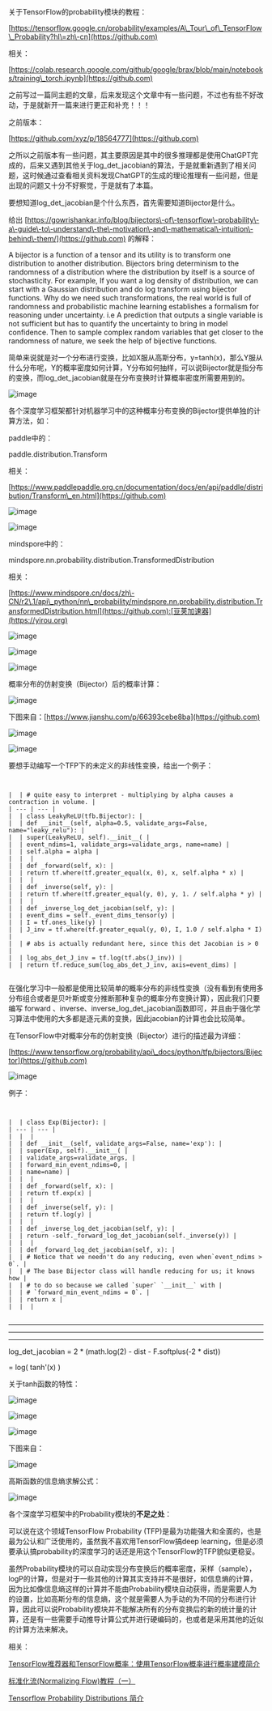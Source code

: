 
关于TensorFlow的probability模块的教程：


[https://tensorflow.google.cn/probability/examples/A\_Tour\_of\_TensorFlow\_Probability?hl\=zh\-cn](https://github.com)


相关：


[https://colab.research.google.com/github/google/brax/blob/main/notebooks/training\_torch.ipynb](https://github.com)


之前写过一篇同主题的文章，后来发现这个文章中有一些问题，不过也有些不好改动，于是就新开一篇来进行更正和补充！！！


之前版本：


[https://github.com/xyz/p/18564777](https://github.com)


之所以之前版本有一些问题，其主要原因是其中的很多推理都是使用ChatGPT完成的，后来又遇到其他关于log\_det\_jacobian的算法，于是就重新遇到了相关问题，这时候通过查看相关资料发现ChatGPT的生成的理论推理有一些问题，但是出现的问题又十分不好察觉，于是就有了本篇。


要想知道log\_det\_jacobian是个什么东西，首先需要知道Bijector是什么。


给出 [https://gowrishankar.info/blog/bijectors\-of\-tensorflow\-probability\-a\-guide\-to\-understand\-the\-motivation\-and\-mathematical\-intuition\-behind\-them/](https://github.com) 的解释：


A bijector is a function of a tensor and its utility is to transform one distribution to another distribution. Bijectors bring determinism to the randomness of a distribution where the distribution by itself is a source of stochasticity. For example, If you want a log density of distribution, we can start with a Gaussian distribution and do log transform using bijector functions. Why do we need such transformations, the real world is full of randomness and probabilistic machine learning establishes a formalism for reasoning under uncertainty. i.e A prediction that outputs a single variable is not sufficient but has to quantify the uncertainty to bring in model confidence. Then to sample complex random variables that get closer to the randomness of nature, we seek the help of bijective functions.


简单来说就是对一个分布进行变换，比如X服从高斯分布，y\=tanh(x)，那么Y服从什么分布呢，Y的概率密度如何计算，Y分布如何抽样，可以说Bijector就是指分布的变换，而log\_det\_jacobian就是在分布变换时计算概率密度所需要用到的。


![image](https://img2024.cnblogs.com/blog/1088037/202412/1088037-20241221144606204-824857091.png)


各个深度学习框架都针对机器学习中的这种概率分布变换的Bijector提供单独的计算方法，如：


paddle中的：


paddle.distribution.Transform


相关：


[https://www.paddlepaddle.org.cn/documentation/docs/en/api/paddle/distribution/Transform\_en.html](https://github.com)


![image](https://img2024.cnblogs.com/blog/1088037/202412/1088037-20241221150243153-2095576917.png)


![image](https://img2024.cnblogs.com/blog/1088037/202412/1088037-20241221150335518-933654695.png)


mindspore中的：


mindspore.nn.probability.distribution.TransformedDistribution


相关：


[https://www.mindspore.cn/docs/zh\-CN/r2\.1/api\_python/nn\_probability/mindspore.nn.probability.distribution.TransformedDistribution.html](https://github.com):[豆荚加速器](https://yirou.org)


![image](https://img2024.cnblogs.com/blog/1088037/202412/1088037-20241221150627140-1647826372.png)


![image](https://img2024.cnblogs.com/blog/1088037/202412/1088037-20241221150640796-2106041440.png)


![image](https://img2024.cnblogs.com/blog/1088037/202412/1088037-20241221150745743-676717761.png)


概率分布的仿射变换（Bijector）后的概率计算：


![image](https://img2024.cnblogs.com/blog/1088037/202412/1088037-20241221163223428-663557557.png)


下图来自：[https://www.jianshu.com/p/66393cebe8ba](https://github.com)


![image](https://img2024.cnblogs.com/blog/1088037/202412/1088037-20241221163613535-1958540153.png)


![image](https://img2024.cnblogs.com/blog/1088037/202412/1088037-20241221163858303-523094052.png)


要想手动编写一个TFP下的未定义的非线性变换，给出一个例子：



```


|  | # quite easy to interpret - multiplying by alpha causes a contraction in volume. |
| --- | --- |
|  | class LeakyReLU(tfb.Bijector): |
|  | def __init__(self, alpha=0.5, validate_args=False, name="leaky_relu"): |
|  | super(LeakyReLU, self).__init__( |
|  | event_ndims=1, validate_args=validate_args, name=name) |
|  | self.alpha = alpha |
|  |  |
|  | def _forward(self, x): |
|  | return tf.where(tf.greater_equal(x, 0), x, self.alpha * x) |
|  |  |
|  | def _inverse(self, y): |
|  | return tf.where(tf.greater_equal(y, 0), y, 1. / self.alpha * y) |
|  |  |
|  | def _inverse_log_det_jacobian(self, y): |
|  | event_dims = self._event_dims_tensor(y) |
|  | I = tf.ones_like(y) |
|  | J_inv = tf.where(tf.greater_equal(y, 0), I, 1.0 / self.alpha * I) |
|  | # abs is actually redundant here, since this det Jacobian is > 0 |
|  | log_abs_det_J_inv = tf.log(tf.abs(J_inv)) |
|  | return tf.reduce_sum(log_abs_det_J_inv, axis=event_dims) |


```

在强化学习中一般都是使用比较简单的概率分布的非线性变换（没有看到有使用多分布组合或者是贝叶斯或变分推断那种复杂的概率分布变换计算），因此我们只要编写 forward 、inverse、inverse\_log\_det\_jacobian函数即可，并且由于强化学习算法中使用的大多都是逐元素的变换，因此jacobian的计算也会比较简单。


在TensorFlow中对概率分布的仿射变换（Bijector）进行的描述最为详细：


[https://www.tensorflow.org/probability/api\_docs/python/tfp/bijectors/Bijector](https://github.com)


![image](https://img2024.cnblogs.com/blog/1088037/202412/1088037-20241221180656457-1467254746.png)


例子：



```


|  | class Exp(Bijector): |
| --- | --- |
|  |  |
|  | def __init__(self, validate_args=False, name='exp'): |
|  | super(Exp, self).__init__( |
|  | validate_args=validate_args, |
|  | forward_min_event_ndims=0, |
|  | name=name) |
|  |  |
|  | def _forward(self, x): |
|  | return tf.exp(x) |
|  |  |
|  | def _inverse(self, y): |
|  | return tf.log(y) |
|  |  |
|  | def _inverse_log_det_jacobian(self, y): |
|  | return -self._forward_log_det_jacobian(self._inverse(y)) |
|  |  |
|  | def _forward_log_det_jacobian(self, x): |
|  | # Notice that we needn't do any reducing, even when`event_ndims > 0`. |
|  | # The base Bijector class will handle reducing for us; it knows how |
|  | # to do so because we called `super` `__init__` with |
|  | # `forward_min_event_ndims = 0`. |
|  | return x |
|  |  |


```



---




---




---


log\_det\_jacobian \= 2 \* (math.log(2\) \- dist \- F.softplus(\-2 \* dist))


\= log( tanh'(x) )


关于tanh函数的特性：


![image](https://img2024.cnblogs.com/blog/1088037/202412/1088037-20241221134234593-597323379.png)


![image](https://img2024.cnblogs.com/blog/1088037/202412/1088037-20241221134321691-891110026.png)


![image](https://img2024.cnblogs.com/blog/1088037/202412/1088037-20241221134736042-506586341.png)


下图来自：


![image](https://img2024.cnblogs.com/blog/1088037/202412/1088037-20241221142548432-806691133.png)


高斯函数的信息熵求解公式：


![image](https://img2024.cnblogs.com/blog/1088037/202412/1088037-20241221142004344-1633262120.png)


各个深度学习框架中的Probability模块的**不足之处**：


可以说在这个领域TensorFlow Probability (TFP)是最为功能强大和全面的，也是最为公认和广泛使用的，虽然我不喜欢用TensorFlow搞deep learning，但是必须要承认搞probability的深度学习的话还是用这个TensorFlow的TFP貌似更稳妥。


虽然Probability模块的可以自动实现分布变换后的概率密度，采样（sample），logP的计算，但是对于一些其他的计算其实支持并不是很好，如信息熵的计算，因为比如像信息熵这样的计算并不能由Probability模块自动获得，而是需要人为的设置，比如高斯分布的信息熵，这个就是需要人为手动的为不同的分布进行计算，因此可以说Probability模块并不能解决所有的分布变换后的新的统计量的计算，还是有一些需要手动推导计算公式并进行硬编码的，也或者是采用其他的近似的计算方法来解决。


相关：


[TensorFlow推荐器和TensorFlow概率：使用TensorFlow概率进行概率建模简介](https://github.com "TensorFlow推荐器和TensorFlow概率：使用TensorFlow概率进行概率建模简介")


[标准化流(Normalizing Flow)教程（一）](https://github.com "标准化流(Normalizing Flow)教程（一）")


[Tensorflow Probability Distributions 简介](https://github.com "Tensorflow Probability Distributions 简介")


